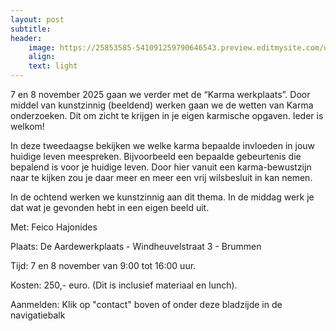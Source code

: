 ```yaml
---
layout: post
subtitle:
header:
    image: https://25853585-541091259790646543.preview.editmysite.com/uploads/2/5/8/5/25853585/sw_orig.jpg
    align:
    text: light
---
```

7 en 8 november 2025 gaan we verder met de “Karma werkplaats”. Door middel van kunstzinnig (beeldend) werken gaan we de wetten van Karma onderzoeken. Dit om zicht te krijgen in je eigen karmische opgaven. Ieder is welkom!


In deze tweedaagse bekijken we welke karma bepaalde invloeden in jouw huidige leven meespreken. Bijvoorbeeld een bepaalde gebeurtenis die bepalend is voor je huidige leven. Door hier vanuit een karma-bewustzijn naar te kijken zou je daar meer en meer een vrij wilsbesluit in kan nemen.

In de ochtend werken we kunstzinnig aan dit thema. In de middag werk je dat wat je gevonden hebt in een eigen beeld uit.


Met: Feico Hajonides

Plaats: De Aardewerkplaats - Windheuvelstraat 3 - Brummen

Tijd: 7 en 8 november van 9:00 tot 16:00 uur.

Kosten: 250,- euro. (Dit is inclusief materiaal en lunch).

Aanmelden:
Klik op "contact"
boven of onder deze bladzijde in de navigatiebalk
